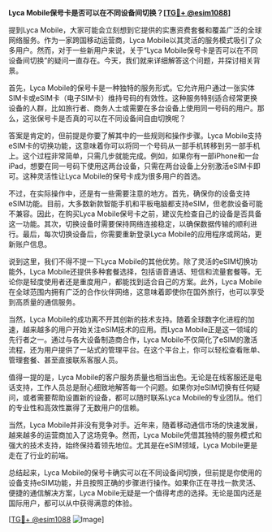 **Lyca Mobile保号卡是否可以在不同设备间切换？[[TG💪+ @esim1088](https://t.me/s/esim1088)]**

提到Lyca Mobile，大家可能会立刻想到它提供的实惠资费套餐和覆盖广泛的全球网络服务。作为一家跨国移动运营商，Lyca Mobile以其灵活的服务模式吸引了众多用户。然而，对于一些新用户来说，关于“Lyca Mobile保号卡是否可以在不同设备间切换”的疑问一直存在。今天，我们就来详细解答这个问题，并探讨相关背景。

首先，Lyca Mobile的保号卡是一种独特的服务形式。它允许用户通过一张实体SIM卡或eSIM卡（电子SIM卡）维持号码的有效性。这种服务特别适合经常更换设备的人群，比如旅行者、商务人士或需要在多台设备上使用同一号码的用户。那么，这张保号卡是否真的可以在不同设备间自由切换呢？

答案是肯定的，但前提是你要了解其中的一些规则和操作步骤。Lyca Mobile支持eSIM卡的切换功能，这意味着你可以将同一个号码从一部手机转移到另一部手机上。这个过程非常简单，只需几步就能完成。例如，如果你有一部iPhone和一台iPad，想要在同一号码下使用这两台设备，只需在两台设备上分别激活eSIM卡即可。这种灵活性让Lyca Mobile的保号卡成为很多用户的首选。

不过，在实际操作中，还是有一些需要注意的地方。首先，确保你的设备支持eSIM功能。目前，大多数新款智能手机和平板电脑都支持eSIM，但老款设备可能不兼容。因此，在购买Lyca Mobile保号卡之前，建议先检查自己的设备是否具备这一功能。其次，切换设备时需要保持网络连接稳定，以确保数据传输的顺利进行。最后，每次切换设备后，你需要重新登录Lyca Mobile的应用程序或网站，更新账户信息。

说到这里，我们不得不提一下Lyca Mobile的其他优势。除了灵活的eSIM切换功能外，Lyca Mobile还提供多种套餐选择，包括语音通话、短信和流量套餐等。无论你是轻度使用者还是重度用户，都能找到适合自己的方案。此外，Lyca Mobile在全球范围内拥有广泛的合作伙伴网络，这意味着即使你在国外旅行，也可以享受到高质量的通信服务。

当然，Lyca Mobile的成功离不开其创新的技术支持。随着全球数字化进程的加速，越来越多的用户开始关注eSIM技术的应用。而Lyca Mobile正是这一领域的先行者之一。通过与各大设备制造商合作，Lyca Mobile不仅简化了eSIM的激活流程，还为用户提供了一站式的管理平台。在这个平台上，你可以轻松查看账单、管理套餐、甚至直接联系客服人员。

值得一提的是，Lyca Mobile的客户服务质量也相当出色。无论是在线客服还是电话支持，工作人员总是耐心细致地解答每一个问题。如果你对eSIM切换有任何疑问，或者需要帮助设置新的设备，都可以随时联系Lyca Mobile的专业团队。他们的专业性和高效性赢得了无数用户的信赖。

当然，Lyca Mobile并非没有竞争对手。近年来，随着移动通信市场的快速发展，越来越多的运营商加入了这场竞争。然而，Lyca Mobile凭借其独特的服务模式和强大的技术支持，始终保持着领先地位。尤其是在eSIM领域，Lyca Mobile更是走在了行业的前端。

总结起来，Lyca Mobile的保号卡确实可以在不同设备间切换，但前提是你使用的设备支持eSIM功能，并且按照正确的步骤进行操作。如果你正在寻找一款灵活、便捷的通信解决方案，Lyca Mobile无疑是一个值得考虑的选择。无论是国内还是国际用户，都可以从中获得满意的体验。

[[TG💪+ @esim1088](https://t.me/s/esim1088) ![Image](https://i.postimg.cc/4NQfJmqS/Snipaste-2025-05-13-00-14-12.png)]